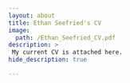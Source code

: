 ```yaml
---
layout: about
title: Ethan Seefried's CV
image: 
  path: /Ethan_Seefried_CV.pdf
description: >
 My current CV is attached here.
hide_description: true

---
```


